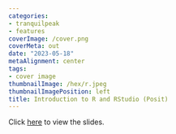 ```yaml
---
categories:
- tranquilpeak
- features
coverImage: /cover.png
coverMeta: out
date: "2023-05-18"
metaAlignment: center
tags:
- cover image
thumbnailImage: /hex/r.jpeg
thumbnailImagePosition: left
title: Introduction to R and RStudio (Posit)
---
```


Click [here](/slides/4Introduction_to_R_and_RStudio/1_intro_R_IASSL.html) to view the slides.